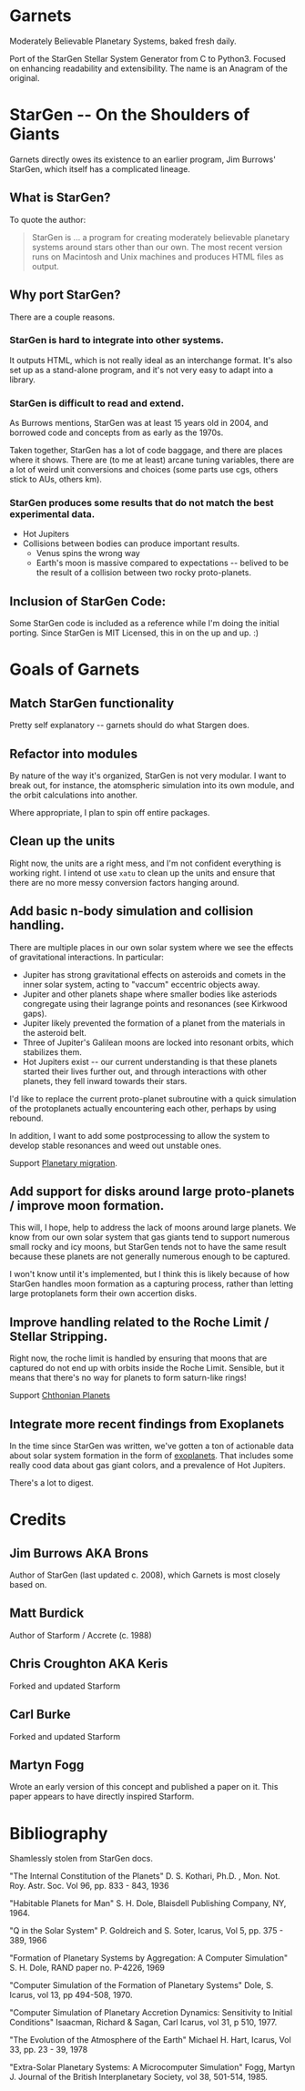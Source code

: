 # Garnets

Moderately Believable Planetary Systems, baked fresh daily.

Port of the StarGen Stellar System Generator from C to Python3.
Focused on enhancing readability and extensibility.
The name is an Anagram of the original.

# StarGen -- On the Shoulders of Giants

Garnets directly owes its existence to an earlier program,
Jim Burrows' StarGen, which itself has a complicated lineage.

## What is StarGen?

To quote the author:

> StarGen is ... a program for creating moderately believable planetary
> systems around stars other than our own. The most recent version runs
> on Macintosh and Unix machines and produces HTML files as output.

## Why port StarGen?

There are a couple reasons.

### StarGen is hard to integrate into other systems.

It outputs HTML, which is not really ideal as an interchange format.
It's also set up as a stand-alone program, and it's not very easy to
adapt into a library.

### StarGen is difficult to read and extend.

As Burrows mentions, StarGen was at least 15 years old in 2004, and
borrowed code and concepts from as early as the 1970s.

Taken together, StarGen has a lot of code baggage, and there are places
where it shows. There are (to me at least) arcane tuning variables,
there are a lot of weird unit conversions and choices
(some parts use cgs, others stick to AUs, others km).

### StarGen produces some results that do not match the best experimental data.

* Hot Jupiters
* Collisions between bodies can produce important results.
  * Venus spins the wrong way
  * Earth's moon is massive compared to expectations -- belived to be
    the result of a collision between two rocky proto-planets.

## Inclusion of StarGen Code:

Some StarGen code is included as a reference while I'm doing the
initial porting.
Since StarGen is MIT Licensed, this in on the up and up. :)

# Goals of Garnets

## Match StarGen functionality

Pretty self explanatory -- garnets should do what Stargen does.

## Refactor into modules

By nature of the way it's organized, StarGen is not very modular.
I want to break out, for instance, the atomspheric simulation into
its own module, and the orbit calculations into another.

Where appropriate, I plan to spin off entire packages.

## Clean up the units

Right now, the units are a right mess, and I'm not confident everything
is working right. I intend ot use `xatu` to clean up the units and
ensure that there are no more messy conversion factors hanging around.

## Add basic n-body simulation and collision handling.

There are multiple places in our own solar system where we see the
effects of gravitational interactions. In particular:

* Jupiter has strong gravitational effects on asteroids and comets in
  the inner solar system, acting to "vaccum" eccentric objects away.
* Jupiter and other planets shape where smaller bodies like asteriods
  congregate using their lagrange points and resonances (see Kirkwood gaps).
* Jupiter likely prevented the formation of a planet from the materials
  in the asteroid belt.
* Three of Jupiter's Galilean moons are locked into resonant orbits,
  which stabilizes them.
* Hot Jupiters exist -- our current understanding is that these planets
  started their lives further out, and through interactions with other
  planets, they fell inward towards their stars.

I'd like to replace the current proto-planet subroutine with a quick
simulation of the protoplanets actually encountering each other,
perhaps by using rebound.

In addition, I want to add some postprocessing to allow the system to
develop stable resonances and weed out unstable ones.

Support [Planetary migration](https://en.wikipedia.org/wiki/Planetary_migration).

## Add support for disks around large proto-planets / improve moon formation.

This will, I hope, help to address the lack of moons around large planets.
We know from our own solar system that gas giants tend to support
numerous small rocky and icy moons, but StarGen tends not to have the
same result because these planets are not generally numerous enough to
be captured.

I won't know until it's implemented, but I think this is likely because
of how StarGen handles moon formation as a capturing process, rather
than letting large protoplanets form their own accertion disks.

## Improve handling related to the Roche Limit / Stellar Stripping.

Right now, the roche limit is handled by ensuring that moons that are
captured do not end up with orbits inside the Roche Limit. Sensible,
but it means that there's no way for planets to form saturn-like rings!

Support [Chthonian Planets](https://en.wikipedia.org/wiki/Chthonian_planet)

## Integrate more recent findings from Exoplanets

In the time since StarGen was written, we've gotten a ton of actionable
data about solar system formation in the form of
[exoplanets](https://en.wikipedia.org/wiki/Exoplanet).
That includes some really cood data about gas giant colors,
and a prevalence of Hot Jupiters.

There's a lot to digest.

# Credits

## Jim Burrows AKA Brons

Author of StarGen (last updated c. 2008), which Garnets is most closely based on.

## Matt Burdick

Author of Starform / Accrete (c. 1988)

## Chris Croughton AKA Keris

Forked and updated Starform

## Carl Burke

Forked and updated Starform

## Martyn Fogg

Wrote an early version of this concept and published a paper on it.
This paper appears to have directly inspired Starform.


# Bibliography

Shamlessly stolen from StarGen docs.

"The Internal Constitution of the Planets"
D. S. Kothari, Ph.D. , Mon. Not. Roy. Astr. Soc. Vol 96, pp. 833 - 843, 1936

"Habitable Planets for Man"
S. H. Dole, Blaisdell Publishing Company, NY, 1964.

"Q in the Solar System"
P. Goldreich and S. Soter, Icarus, Vol 5, pp. 375 - 389, 1966

"Formation of Planetary Systems by Aggregation: A Computer Simulation"
S. H. Dole, RAND paper no. P-4226, 1969

"Computer Simulation of the Formation of Planetary Systems"
Dole, S. Icarus, vol 13, pp 494-508, 1970.

"Computer Simulation of Planetary Accretion Dynamics: Sensitivity to Initial Conditions"
Isaacman, Richard & Sagan, Carl Icarus, vol 31, p 510, 1977.

"The Evolution of the Atmosphere of the Earth"
Michael H. Hart, Icarus, Vol 33, pp. 23 - 39, 1978

"Extra-Solar Planetary Systems: A Microcomputer Simulation"
Fogg, Martyn J. Journal of the British Interplanetary Society, vol 38, 501-514, 1985.
